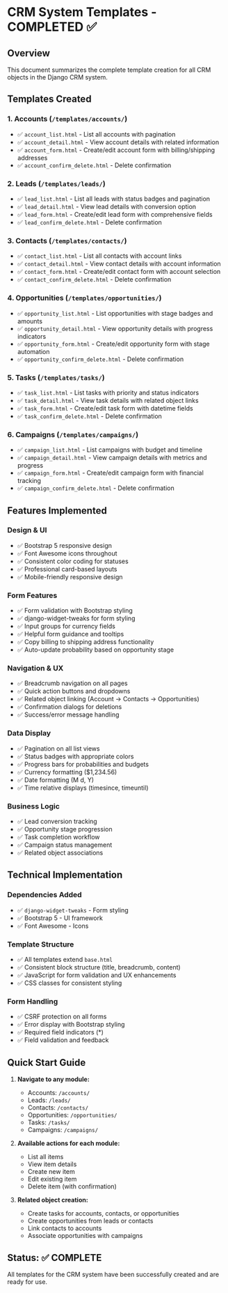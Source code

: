 # CRM System Templates - COMPLETED ✅

## Overview
This document summarizes the complete template creation for all CRM objects in the Django CRM system.

## Templates Created

### 1. Accounts (`/templates/accounts/`)
- ✅ `account_list.html` - List all accounts with pagination
- ✅ `account_detail.html` - View account details with related information
- ✅ `account_form.html` - Create/edit account form with billing/shipping addresses
- ✅ `account_confirm_delete.html` - Delete confirmation

### 2. Leads (`/templates/leads/`)
- ✅ `lead_list.html` - List all leads with status badges and pagination
- ✅ `lead_detail.html` - View lead details with conversion option
- ✅ `lead_form.html` - Create/edit lead form with comprehensive fields
- ✅ `lead_confirm_delete.html` - Delete confirmation

### 3. Contacts (`/templates/contacts/`)
- ✅ `contact_list.html` - List all contacts with account links
- ✅ `contact_detail.html` - View contact details with account information
- ✅ `contact_form.html` - Create/edit contact form with account selection
- ✅ `contact_confirm_delete.html` - Delete confirmation

### 4. Opportunities (`/templates/opportunities/`)
- ✅ `opportunity_list.html` - List opportunities with stage badges and amounts
- ✅ `opportunity_detail.html` - View opportunity details with progress indicators
- ✅ `opportunity_form.html` - Create/edit opportunity form with stage automation
- ✅ `opportunity_confirm_delete.html` - Delete confirmation

### 5. Tasks (`/templates/tasks/`)
- ✅ `task_list.html` - List tasks with priority and status indicators
- ✅ `task_detail.html` - View task details with related object links
- ✅ `task_form.html` - Create/edit task form with datetime fields
- ✅ `task_confirm_delete.html` - Delete confirmation

### 6. Campaigns (`/templates/campaigns/`)
- ✅ `campaign_list.html` - List campaigns with budget and timeline
- ✅ `campaign_detail.html` - View campaign details with metrics and progress
- ✅ `campaign_form.html` - Create/edit campaign form with financial tracking
- ✅ `campaign_confirm_delete.html` - Delete confirmation

## Features Implemented

### Design & UI
- ✅ Bootstrap 5 responsive design
- ✅ Font Awesome icons throughout
- ✅ Consistent color coding for statuses
- ✅ Professional card-based layouts
- ✅ Mobile-friendly responsive design

### Form Features
- ✅ Form validation with Bootstrap styling
- ✅ django-widget-tweaks for form styling
- ✅ Input groups for currency fields
- ✅ Helpful form guidance and tooltips
- ✅ Copy billing to shipping address functionality
- ✅ Auto-update probability based on opportunity stage

### Navigation & UX
- ✅ Breadcrumb navigation on all pages
- ✅ Quick action buttons and dropdowns
- ✅ Related object linking (Account → Contacts → Opportunities)
- ✅ Confirmation dialogs for deletions
- ✅ Success/error message handling

### Data Display
- ✅ Pagination on all list views
- ✅ Status badges with appropriate colors
- ✅ Progress bars for probabilities and budgets
- ✅ Currency formatting ($1,234.56)
- ✅ Date formatting (M d, Y)
- ✅ Time relative displays (timesince, timeuntil)

### Business Logic
- ✅ Lead conversion tracking
- ✅ Opportunity stage progression
- ✅ Task completion workflow
- ✅ Campaign status management
- ✅ Related object associations

## Technical Implementation

### Dependencies Added
- ✅ `django-widget-tweaks` - Form styling
- ✅ Bootstrap 5 - UI framework
- ✅ Font Awesome - Icons

### Template Structure
- ✅ All templates extend `base.html`
- ✅ Consistent block structure (title, breadcrumb, content)
- ✅ JavaScript for form validation and UX enhancements
- ✅ CSS classes for consistent styling

### Form Handling
- ✅ CSRF protection on all forms
- ✅ Error display with Bootstrap styling
- ✅ Required field indicators (*)
- ✅ Field validation and feedback

## Quick Start Guide

1. **Navigate to any module:**
   - Accounts: `/accounts/`
   - Leads: `/leads/`
   - Contacts: `/contacts/`
   - Opportunities: `/opportunities/`
   - Tasks: `/tasks/`
   - Campaigns: `/campaigns/`

2. **Available actions for each module:**
   - List all items
   - View item details
   - Create new item
   - Edit existing item
   - Delete item (with confirmation)

3. **Related object creation:**
   - Create tasks for accounts, contacts, or opportunities
   - Create opportunities from leads or contacts
   - Link contacts to accounts
   - Associate opportunities with campaigns

## Status: ✅ COMPLETE
All templates for the CRM system have been successfully created and are ready for use.
